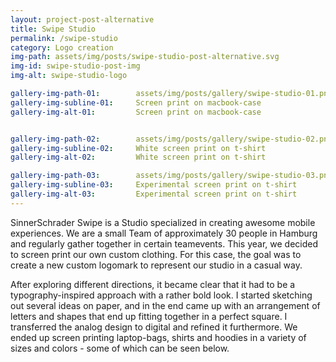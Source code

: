 ```yaml
---
layout: project-post-alternative
title: Swipe Studio
permalink: /swipe-studio
category: Logo creation
img-path: assets/img/posts/swipe-studio-post-alternative.svg
img-id: swipe-studio-post-img
img-alt: swipe-studio-logo

gallery-img-path-01:        assets/img/posts/gallery/swipe-studio-01.png
gallery-img-subline-01:     Screen print on macbook-case
gallery-img-alt-01:         Screen print on macbook-case


gallery-img-path-02:        assets/img/posts/gallery/swipe-studio-02.png
gallery-img-subline-02:     White screen print on t-shirt
gallery-img-alt-02:         White screen print on t-shirt

gallery-img-path-03:        assets/img/posts/gallery/swipe-studio-03.png
gallery-img-subline-03:     Experimental screen print on t-shirt
gallery-img-alt-03:         Experimental screen print on t-shirt
---
```


SinnerSchrader Swipe is a Studio specialized in creating awesome mobile experiences. We are a small Team of approximately 30 people in Hamburg and regularly gather together in certain teamevents. This year, we decided to screen print our own custom clothing. For this case, the goal was to create a new custom logomark to represent our studio in a casual way.

After exploring different directions, it became clear that it had to be a typography-inspired approach with a rather bold look. I started sketching out several ideas on paper, and in the end came up with an arrangement of letters and shapes that end up fitting together in a perfect square. I transferred the analog design to digital and refined it furthermore. We ended up screen printing laptop-bags, shirts and hoodies in a variety of sizes and colors - some of which can be seen below.


<!-- 

Swipe ist das mobile Studio der renommierten Digitalagentur SinnerSchrader - spezialisiert darauf, erstklassige Produkte für mobile Endgeräte zu entwickeln.

-->
